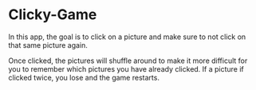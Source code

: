# Clicky-Game

In this app, the goal is to click on a picture and make sure to not click on that same picture again. 

Once clicked, the pictures will shuffle around to make it more difficult for you to remember which pictures you have already clicked. If a picture if clicked twice, you lose and the game restarts.

